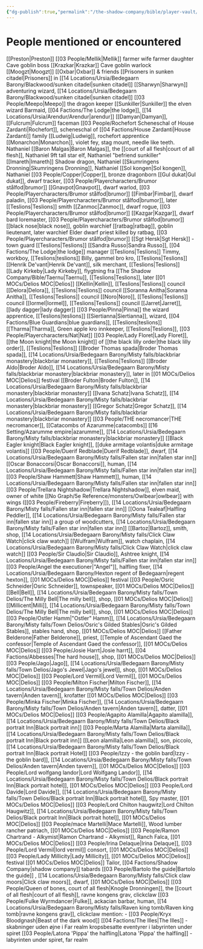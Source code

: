 ```yaml
---
{"dg-publish":true,"permalink":"/the-shadow-company/bible/player-vault/people/","title":"People"}
---
```


# People mentioned or encountered
[[Preston\|Preston]]
[[03 People/Mellik\|Mellik]]
farmer wife
farmer daughter
Cave goblin boss [[Krazkar\|Krazkar]]
Cave goblin warlock [[Moogzt\|Moogzt]]
[[Oxbar\|Oxbar]] & friends
[[Prisoners in sunken citadel\|Prisoners]] in [[14 Locations/Ursia/Bedegaarn Barony/Blackwood/sunken citadel\|sunken citadel]]
[[Sharwyn\|Sharwyn]] adventuring wizard, [[14 Locations/Ursia/Bedegaarn Barony/Blackwood/sunken citadel\|sunken citadel]]
[[03 People/Meepo\|Meepo]] the dragon keeper
[[Sunkiller\|Sunkiller]] the elven wizard
Barmaid, [[04 Factions/The Lodge\|the lodge]], [[14 Locations/Ursia/Arendur/Arendur\|arendur]]
[[Damyan\|Damyan]], [[Fulcrum\|Fulcrum]] faceman
[[03 People/Rochefort Scheneschal of House Zardanti\|Rochefort]], scheneschal of [[04 Factions/House Zardanti\|House Zardanti]] family
[[Ludwig\|Ludwig]], rochefort apprentice
[[Monarchon\|Monarchon]], violet fey, stag mount, needle like teeth. Nathaniel
[[Baron Malgas\|Baron Malgas]], the [[court of all flesh\|court of all flesh]], Nathaniel
9ft tall star elf, Nathaniel "befriend sunkiller"
[[Imareth\|Imareth]] Shadow dragon, Nathaniel
[[Skumringens Dronning\|Skumringens Dronning]], Nathaniel
[[Sol kongen\|Sol kongen]], Nathaniel
[[03 People/Copper\|Copper]], bronze dragonborn
[[Gul dukat\|Gul dukat]], dwarf tracker, [[03 People/Playercharacters/Brumor stålfod\|brumor]]
[[Gnavpot\|Gnavpot]], dwarf warlod, [[03 People/Playercharacters/Brumor stålfod\|brumor]]
[[Fimbar\|Fimbar]], dwarf paladin, [[03 People/Playercharacters/Brumor stålfod\|brumor]], later [[Teslions\|Teslions]] smith
[[Zanmoc\|Zanmoc]], dwarf rogue, [[03 People/Playercharacters/Brumor stålfod\|brumor]]
[[Kazgar\|Kazgar]], dwarf bard loremaster, [[03 People/Playercharacters/Brumor stålfod\|brumor]]
[[black nose\|black nose]], goblin warchief
[[ratbag\|ratbag]], goblin lieutenant, later warchief
Elder dwarf priest killed by ratbag, [[03 People/Playercharacters/Brumor stålfod\|brumor]]
[[Sgt Hersk\|Sgt Hersk]] - town guard [[Teslions\|Teslions]]
[[Sandra Russo\|Sandra Russo]], [[04 Factions/The Lodge\|the lodge]] manager [[Teslions\|Teslions]]
Timmy, workboy, [[Teslions\|teslions]]
Billy, gammel bro kro, [[Teslions\|Teslions]]
[[Henrik De'vant\|Henrik De'vant]], silk merchant, [[Teslions\|Teslions]]
[[Lady Kirkeby\|Lady Kirkeby]], flygtning fra [[The Shadow Company/Bible/Taernu\|Taernu]], [[Teslions\|Teslions]], later [[01 MOCs/Delios MOC\|Delios]]
[[Kellin\|Kellin]], [[Teslions\|Teslions]] council
[[Delora\|Delora]], [[Teslions\|Teslions]] council
[[Soranna Anitha\|Soranna Anitha]], [[Teslions\|Teslions]] council
[[Noro\|Noro]], [[Teslions\|Teslions]] council
[[Iormel\|Iormel]], [[Teslions\|Teslions]] council
[[Jarret\|Jarret]], [[lady dagger\|lady dagger]]
[[03 People/Pinna\|Pinna]] the wizard apprentice, [[Teslions\|teslions]]
[[Siertianna\|Siertianna]], wizard, [[04 Factions/Blue Guardians\|blue guardians]], [[Teslions\|teslions]]
[[Tharma\|Tharma]], Green apple kro innkeeper, [[Teslions\|Teslions]], [[03 People/Playercharacters/Nat\|Nat]]
[[03 People/Lady Floret\|Lady Floret]], [[the Moon knight\|the Moon knight]] of [[the black lilly order\|the black lilly order]], [[Teslions\|Teslions]]
[[Broder Thomas spada\|Broder Thomas spada]], [[14 Locations/Ursia/Bedegaarn Barony/Misty falls/blackbriar monastery\|blackbriar monastery]], [[Teslions\|Teslions]]
[[Broder Aldo\|Broder Aldo]], [[14 Locations/Ursia/Bedegaarn Barony/Misty falls/blackbriar monastery\|blackbriar monastery]], later in [[01 MOCs/Delios MOC\|Delios]] festival
[[Broder Fulton\|Broder Fulton]], [[14 Locations/Ursia/Bedegaarn Barony/Misty falls/blackbriar monastery\|blackbriar monastery]]
[[Ivana Schatz\|Ivana Schatz]], [[14 Locations/Ursia/Bedegaarn Barony/Misty falls/blackbriar monastery\|blackbriar monastery]]
[[Gregor Schatz\|Gregor Schatz]], [[14 Locations/Ursia/Bedegaarn Barony/Misty falls/blackbriar monastery\|blackbriar monastery]]
[[03 People/THE necromancer\|THE necromancer]], [[Catacombs of Azarumme\|catacombs]] [[16 Setting/Azarumme empire\|azarumme]], [[14 Locations/Ursia/Bedegaarn Barony/Misty falls/blackbriar monastery\|blackbriar monastery]]
[[Black Eagler knight\|Black Eagler knight]], [[duke armitage volantis\|duke armitage volantis]]
[[03 People/Duerif Redblade\|Duerif Redblade]], dwarf, [[14 Locations/Ursia/Bedegaarn Barony/Misty falls/Fallen star inn\|fallen star inn]]
[[Oscar Bonaccorsi\|Oscar Bonaccorsi]], human, [[14 Locations/Ursia/Bedegaarn Barony/Misty falls/Fallen star inn\|fallen star inn]]
[[03 People/Shaw Hammett\|Shaw Hammett]], human, [[14 Locations/Ursia/Bedegaarn Barony/Misty falls/Fallen star inn\|fallen star inn]]
[[03 People/Trellara Nightshadow\|Trellara Nightshadow]], elven maid, owner of white [[No Graph/5e Reference/monsters/Owlbear\|owlbear]] with wings ([[03 People/Fireberry\|Fireberry]]), [[14 Locations/Ursia/Bedegaarn Barony/Misty falls/Fallen star inn\|fallen star inn]]
[[Oona Tealeaf\|Halfling Peddler]], [[14 Locations/Ursia/Bedegaarn Barony/Misty falls/Fallen star inn\|fallen star inn]]
a group of woodcutters, [[14 Locations/Ursia/Bedegaarn Barony/Misty falls/Fallen star inn\|fallen star inn]]
[[Bartoz\|Bartoz]], smith, shop, [[14 Locations/Ursia/Bedegaarn Barony/Misty falls/Click Claw Watch\|click claw watch]]
[[Wulfram\|Wulfram]], watch chaplain, [[14 Locations/Ursia/Bedegaarn Barony/Misty falls/Click Claw Watch\|click claw watch]]
[[03 People/Sir Claudio\|Sir Claudio]], Ashtree knight, [[14 Locations/Ursia/Bedegaarn Barony/Misty falls/Fallen star inn\|fallen star inn]]
[[03 People/Angel the executioner\|"Angel"]], halfling fixer, [[14 Locations/Ursia/Bedegaarn Barony/Hexton regent of Bedegaarn\|regent hexton]], [[01 MOCs/Delios MOC\|Delios]] festival
[[03 People/Osric Schneider\|Osric Schneider]], townspeaker, [[01 MOCs/Delios MOC\|Delios]]
[[Bell\|Bell]], [[14 Locations/Ursia/Bedegaarn Barony/Misty falls/Town Delios/The Milly Bell\|The milly bell]], shop, [[01 MOCs/Delios MOC\|Delios]]
[[Millicent\|Milli]], [[14 Locations/Ursia/Bedegaarn Barony/Misty falls/Town Delios/The Milly Bell\|The milly bell]], shop, [[01 MOCs/Delios MOC\|Delios]]
[[03 People/Ostler Hamm\|"Ostler" Hamm]], [[14 Locations/Ursia/Bedegaarn Barony/Misty falls/Town Delios/Osric's Gilded Stables\|Osric's Gilded Stables]], stables hand, shop, [[01 MOCs/Delios MOC\|Delios]]
[[Father Belderone\|Father Belderone]], priest, [[Temple of Ascendant Gaed the confessor\|Temple of Ascendant Gaed the confessor]], [[01 MOCs/Delios MOC\|Delios]]
[[03 People/Josie Harrt\|Josie harrt]], [[04 Factions/Abbesses\|The hard house]], shop, [[01 MOCs/Delios MOC\|Delios]]
[[03 People/Jago\|Jago]], [[14 Locations/Ursia/Bedegaarn Barony/Misty falls/Town Delios/Jago's Jewel\|Jago's jewel]], shop, [[01 MOCs/Delios MOC\|Delios]]
[[03 People/Lord Vermil\|Lord Vermil]], [[01 MOCs/Delios MOC\|Delios]]
[[03 People/Milton Fischer\|Milton Fischer]],  [[14 Locations/Ursia/Bedegaarn Barony/Misty falls/Town Delios/Anden tavern\|Anden tavern]], krofatter [[01 MOCs/Delios MOC\|Delios]]
[[03 People/Minka Fischer\|Minka Fischer]], [[14 Locations/Ursia/Bedegaarn Barony/Misty falls/Town Delios/Anden tavern\|Anden tavern]], datter, [[01 MOCs/Delios MOC\|Delios]]
[[03 People/Agapito Alamilla\|Agapito alamilla]], [[14 Locations/Ursia/Bedegaarn Barony/Misty falls/Town Delios/Black portrait Inn\|Black portrait inn]]
[[03 People/Marta Alamilla\|Marta alamilla]], [[14 Locations/Ursia/Bedegaarn Barony/Misty falls/Town Delios/Black portrait Inn\|Black portrait inn]]
[[Leon alamilla\|Leon alamilla]], son, piccolo, [[14 Locations/Ursia/Bedegaarn Barony/Misty falls/Town Delios/Black portrait Inn\|Black portrait Hotel]]
[[03 People/Izzy - the goblin bard\|Izzy - the goblin bard]], [[14 Locations/Ursia/Bedegaarn Barony/Misty falls/Town Delios/Anden tavern\|Anden tavern]], [[01 MOCs/Delios MOC\|Delios]]
[[03 People/Lord wolfgang landor\|Lord Wolfgang Landor]], [[14 Locations/Ursia/Bedegaarn Barony/Misty falls/Town Delios/Black portrait Inn\|Black portrait hotel]], [[01 MOCs/Delios MOC\|Delios]]
[[03 People/Lord Davide\|Lord Davide]], [[14 Locations/Ursia/Bedegaarn Barony/Misty falls/Town Delios/Black portrait Inn\|Black portrait hotel]], Spy master, [[01 MOCs/Delios MOC\|Delios]]
[[03 People/Lord Chilton haugwitz\|Lord Chilton Haugwitz]], [[14 Locations/Ursia/Bedegaarn Barony/Misty falls/Town Delios/Black portrait Inn\|Black portrait hotel]], [[01 MOCs/Delios MOC\|Delios]]
[[03 People/mace Martelli\|Mace Martelli]], Wood lumber rancher patriach, [[01 MOCs/Delios MOC\|Delios]]
[[03 People/Ramon Chartrand - Alkymist\|Ramon Chartrand - Alkymist]], Ranch Falca, [[01 MOCs/Delios MOC\|Delios]]
[[03 People/Irina Delaque\|Irina Delaque]], [[03 People/Lord Vermil\|lord vermil]] consort, [[01 MOCs/Delios MOC\|Delios]]
[[03 People/Lady Millicity\|Lady Millicity]], [[01 MOCs/Delios MOC\|Delios]] festival
[[01 MOCs/Delios MOC\|Delios]] Tailor, [[04 Factions/Shadow Company\|shadow company]] tabards
[[03 People/Bartolo the guide\|Bartolo the guide]] , [[14 Locations/Ursia/Bedegaarn Barony/Misty falls/Click claw moors\|Click claw moors]], dwarf, [[01 MOCs/Delios MOC\|Delios]]
[[03 People/Queen of bones, court of all flesh\|Knogle Dronningen]], the [[court of all flesh\|court of all flesh]], ravne kongens grav, clickclaw
[[03 People/Fulke Wyrmdancer\|Fulke]], ackacian barbar, human, [[14 Locations/Ursia/Bedegaarn Barony/Misty falls/Raven king tomb/Raven king tomb\|ravne kongens grav]], clickclaw
	mention: - [[03 People/Kryx Bloodgnash\|Beast of the dark wood]]
[[04 Factions/The Illes\|The Illes]] - skabninger uden øjne i Far realm
kropsbesatte eventyrer i labyrinten under spiret
[[03 People/Latona 'Pippa' the halfling\|Latona 'Pippa' the halfling]] - labyrinten under spiret, far realm









